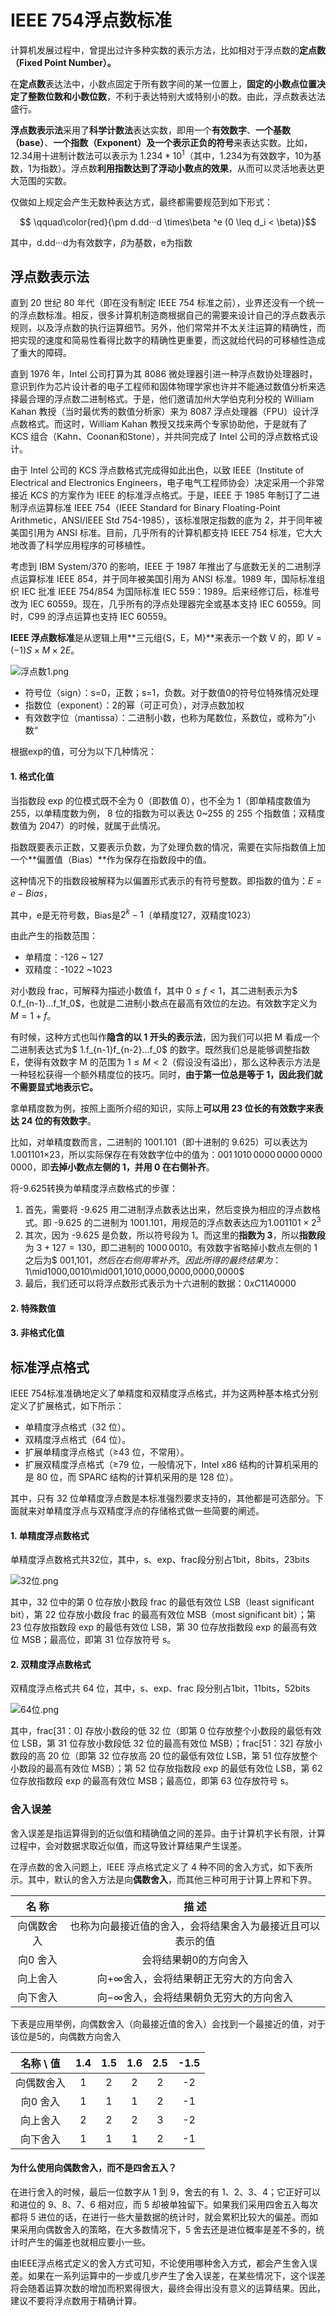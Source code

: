 # IEEE 754浮点数标准

计算机发展过程中，曾提出过许多种实数的表示方法，比如相对于浮点数的**定点数（Fixed Point Number）。**

在**定点数**表达法中，小数点固定于所有数字间的某一位置上，**固定的小数点位置决定了整数位数和小数位数**，不利于表达特别大或特别小的数。由此，浮点数表达法盛行。

**浮点数表示法**采用了**科学计数法**表达实数，即用一个**有效数字**、**一个基数（base）**、**一个指数（Exponent）**及一个表示**正负的符号**来表达实数。比如，12.34用十进制计数法可以表示为 $1.234 * 10^1$（其中，1.234为有效数字，10为基数，1为指数）。浮点数**利用指数达到了浮动小数点的效果**，从而可以灵活地表达更大范围的实数。

仅做如上规定会产生无数种表达方式，最终都需要规范到如下形式：

$$ \qquad\color{red}{\pm d.dd···d \times\beta ^e (0 \leq d_i < \beta)}$$ 

其中，d.dd···d为有效数字，$\beta$为基数，e为指数

## 浮点数表示法

直到 20 世纪 80 年代（即在没有制定 IEEE 754 标准之前），业界还没有一个统一的浮点数标准。相反，很多计算机制造商根据自己的需要来设计自己的浮点数表示规则，以及浮点数的执行运算细节。另外，他们常常并不太关注运算的精确性，而把实现的速度和简易性看得比数字的精确性更重要，而这就给代码的可移植性造成了重大的障碍。

直到 1976 年，Intel 公司打算为其 8086 微处理器引进一种浮点数协处理器时，意识到作为芯片设计者的电子工程师和固体物理学家也许并不能通过数值分析来选择最合理的浮点数二进制格式。于是，他们邀请加州大学伯克利分校的 William Kahan 教授（当时最优秀的数值分析家）来为 8087 浮点处理器（FPU）设计浮点数格式。而这时，William Kahan 教授又找来两个专家协助他，于是就有了 KCS 组合（Kahn、Coonan和Stone），并共同完成了 Intel 公司的浮点数格式设计。

由于 Intel 公司的 KCS 浮点数格式完成得如此出色，以致 IEEE（Institute of Electrical and Electronics Engineers，电子电气工程师协会）决定采用一个非常接近 KCS 的方案作为 IEEE 的标准浮点格式。于是，IEEE 于 1985 年制订了二进制浮点运算标准 IEEE 754（IEEE Standard for Binary Floating-Point Arithmetic，ANSI/IEEE Std 754-1985），该标准限定指数的底为 2，并于同年被美国引用为 ANSI 标准。目前，几乎所有的计算机都支持 IEEE 754 标准，它大大地改善了科学应用程序的可移植性。

考虑到 IBM System/370 的影响，IEEE 于 1987 年推出了与底数无关的二进制浮点运算标准 IEEE 854，并于同年被美国引用为 ANSI 标准。1989 年，国际标准组织 IEC 批准 IEEE 754/854 为国际标准 IEC 559：1989。后来经修订后，标准号改为 IEC 60559。现在，几乎所有的浮点处理器完全或基本支持 IEC 60559。同时，C99 的浮点运算也支持 IEC 60559。  

**IEEE 浮点数标准**是从逻辑上用**三元组{S，E，M}**来表示一个数 V 的，即 $V=(-1)S×M×2E$。

![浮点数1.png](https://github.com/mytlx/note/blob/master/note/java/img/%E6%B5%AE%E7%82%B9%E6%95%B01.png?raw=true)

* 符号位（sign）：s=0，正数；s=1，负数。对于数值0的符号位特殊情况处理
* 指数位（exponent）：2的幂（可正可负），对浮点数加权
* 有效数字位（mantissa）：二进制小数，也称为尾数位，系数位，或称为”小数“

根据exp的值，可分为以下几种情况：

#### 1. 格式化值

当指数段 exp 的位模式既不全为 0（即数值 0），也不全为 1（即单精度数值为 255，以单精度数为例， 8 位的指数为可以表达 0~255 的 255 个指数值；双精度数值为 2047）的时候，就属于此情况。

指数既要表示正数，又要表示负数，为了处理负数的情况，需要在实际指数值上加一个**偏置值（Bias）**作为保存在指数段中的值。

这种情况下的指数段被解释为以偏置形式表示的有符号整数。即指数的值为：$E = e - Bias$，

其中，e是无符号数，Bias是$2^k -1$（单精度127，双精度1023）

由此产生的指数范围：

* 单精度：-126 ~ 127
* 双精度：-1022 ~1023

对小数段 frac，可解释为描述小数值 f，其中 $0≤f<1$，其二进制表示为$ 0.f_{n-1}…f_1f_0$，也就是二进制小数点在最高有效位的左边。有效数字定义为 $M=1+f$。

有时候，这种方式也叫作**隐含的以 1 开头的表示法**，因为我们可以把 M 看成一个二进制表达式为$ 1.f_{n-1}f_{n-2}…f_0$ 的数字。既然我们总是能够调整指数 E，使得有效数字 M 的范围为 $1≤M<2$（假设没有溢出），那么这种表示方法是一种轻松获得一个额外精度位的技巧。同时，**由于第一位总是等于 1，因此我们就不需要显式地表示它。**

拿单精度数为例，按照上面所介绍的知识，实际上**可以用 23 位长的有效数字来表达 24 位的有效数字**。

比如，对单精度数而言，二进制的 1001.101（即十进制的 9.625）可以表达为 1.001101×23，所以实际保存在有效数字位中的值为：$001\,1010\,0000\,0000\,0000\,0000$，即**去掉小数点左侧的 1，并用 0 在右侧补齐**。

将-9.625转换为单精度浮点数格式的步骤：

1. 首先，需要将 -9.625 用二进制浮点数表达出来，然后变换为相应的浮点数格式。即 -9.625 的二进制为 $1001.101$，用规范的浮点数表达应为$1.001101×2^3$
2. 其次，因为 -9.625 是负数，所以符号段为 1。而这里的**指数为 3**，所以**指数段**为 $3+127=130$，即二进制的 $1000\,0010$。有效数字省略掉小数点左侧的 1 之后为$ 001\,101$，然后在右侧用零补齐。因此所得的最终结果为：$1\mid1000\,0010\mid001\,1010\,0000\,0000\,0000\,0000$
3. 最后，我们还可以将浮点数形式表示为十六进制的数据：$0xC11A0000$

#### 2. 特殊数值



#### 3. 非格式化值



## 标准浮点格式

IEEE 754标准准确地定义了单精度和双精度浮点格式，并为这两种基本格式分别定义了扩展格式，如下所示：

- 单精度浮点格式（32 位）。
- 双精度浮点格式（64 位）。
- 扩展单精度浮点格式（≥43 位，不常用）。
- 扩展双精度浮点格式（≥79 位，一般情况下，Intel x86 结构的计算机采用的是 80 位，而 SPARC 结构的计算机采用的是 128 位）。

其中，只有 32 位单精度浮点数是本标准强烈要求支持的，其他都是可选部分。下面就来对单精度浮点与双精度浮点的存储格式做一些简要的阐述。

#### 1. 单精度浮点数格式

单精度浮点数格式共32位，其中，s、exp、frac段分别占1bit，8bits，23bits

![32位.png](https://github.com/mytlx/note/blob/master/note/java/img/32%E4%BD%8D.png?raw=true)

其中，32 位中的第 0 位存放小数段 frac 的最低有效位 LSB（least significant bit），第 22 位存放小数段 frac 的最高有效位 MSB（most significant bit）；第 23 位存放指数段 exp 的最低有效位 LSB，第 30 位存放指数段 exp 的最高有效位 MSB；最高位，即第 31 位存放符号 s。

#### 2. 双精度浮点数格式

双精度浮点格式共 64 位，其中，s、exp、frac 段分别占1bit，11bits，52bits

![64位.png](https://github.com/mytlx/note/blob/master/note/java/img/64%E4%BD%8D.png?raw=true)

其中，frac[31：0] 存放小数段的低 32 位（即第 0 位存放整个小数段的最低有效位 LSB，第 31 位存放小数段低 32 位的最高有效位 MSB）；frac[51：32] 存放小数段的高 20 位（即第 32 位存放高 20 位的最低有效位 LSB，第 51 位存放整个小数段的最高有效位 MSB）；第 52 位存放指数段 exp 的最低有效位 LSB，第 62 位存放指数段 exp 的最高有效位 MSB；最高位，即第 63 位存放符号 s。



### 舍入误差

舍入误差是指运算得到的近似值和精确值之间的差异。由于计算机字长有限，计算过程中，会对数据求取近似值，而这导致计算结果产生误差。

在浮点数的舍入问题上，IEEE 浮点格式定义了 4 种不同的舍入方式，如下表所示。其中，默认的舍入方法是向**偶数舍入**，而其他三种可用于计算上界和下界。

|   名  称   |                           描  述                           |
| :--------: | :--------------------------------------------------------: |
| 向偶数舍入 | 也称为向最接近值的舍入，会将结果舍入为最接近且可以表示的值 |
|  向0 舍入  |                   会将结果朝0的方向舍入                    |
|  向上舍入  |       向$+\infty$舍入，会将结果朝正无穷大的方向舍入        |
|  向下舍入  |       向$-\infty$舍入，会将结果朝负无穷大的方向舍入        |

下表是应用举例，向偶数舍入（向最接近值的舍入）会找到一个最接近的值，对于该位是5的，向偶数方向舍入

| 名称 \ 值  | 1.4  | 1.5  | 1.6  | 2.5  | -1.5 |
| :--------: | :--: | :--: | :--: | :--: | :--: |
| 向偶数舍入 |  1   |  2   |  2   |  2   |  -2  |
|  向0 舍入  |  1   |  1   |  1   |  2   |  -1  |
|  向上舍入  |  2   |  2   |  2   |  3   |  -2  |
|  向下舍入  |  1   |  1   |  1   |  2   |  -1  |

#### 为什么使用向偶数舍入，而不是四舍五入？

在进行舍入的时候，最后一位数字从 1 到 9，舍去的有 1、2、3、4；它正好可以和进位的 9、8、7、6 相对应，而 5 却被单独留下。如果我们采用四舍五入每次都将 5 进位的话，在进行一些大量数据的统计时，就会累积比较大的偏差。而如果采用向偶数舍入的策略，在大多数情况下，5 舍去还是进位概率是差不多的，统计时产生的偏差也就相应要小一些。

由IEEE浮点格式定义的舍入方式可知，不论使用哪种舍入方式，都会产生舍入误差。如果在一系列运算中的一步或几步产生了舍入误差，在某些情况下，这个误差将会随着运算次数的增加而积累得很大，最终会得出没有意义的运算结果。因此，建议不要将浮点数用于精确计算。